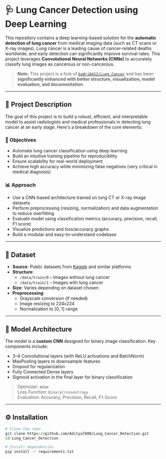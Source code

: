 # 🩺 Lung Cancer Detection using Deep Learning

This repository contains a deep learning-based solution for the **automatic detection of lung cancer** from medical imaging data (such as CT scans or X-ray images). Lung cancer is a leading cause of cancer-related deaths worldwide, and early detection can significantly improve survival rates. This project leverages **Convolutional Neural Networks (CNNs)** to accurately classify lung images as cancerous or non-cancerous.

> **Note**: This project is a fork of [`badri0412/Lung_Cancer`](https://github.com/badri0412/Lung_Cancer) and has been **significantly enhanced with better structure, visualization, model evaluation, and documentation**.

---

## 🧠 Project Description

The goal of this project is to build a robust, efficient, and interpretable model to assist radiologists and medical professionals in detecting lung cancer at an early stage. Here's a breakdown of the core elements:

### 🎯 Objectives

- Automate lung cancer classification using deep learning
- Build an intuitive training pipeline for reproducibility
- Ensure scalability for real-world deployment
- Achieve high accuracy while minimizing false negatives (very critical in medical diagnosis)

### 📊 Approach

- Use a CNN-based architecture trained on lung CT or X-ray image datasets
- Perform preprocessing (resizing, normalization) and data augmentation to reduce overfitting
- Evaluate model using classification metrics (accuracy, precision, recall, F1 score)
- Visualize predictions and loss/accuracy graphs
- Build a modular and easy-to-understand codebase

---

## 📁 Dataset

- **Source**: Public datasets from [Kaggle](https://www.kaggle.com/datasets) and similar platforms
- **Structure**:
  - `/data/train/0` – Images without lung cancer
  - `/data/train/1` – Images with lung cancer
- **Size**: Varies depending on dataset chosen
- **Preprocessing**:
  - Grayscale conversion (if needed)
  - Image resizing to 224x224
  - Normalization to [0, 1] range

---

## 🧰 Model Architecture

The model is a **custom CNN** designed for binary image classification. Key components include:

- 3–4 Convolutional layers (with ReLU activations and BatchNorm)
- MaxPooling layers to downsample features
- Dropout for regularization
- Fully Connected Dense layers
- Sigmoid activation in the final layer for binary classification

> Optimizer: `Adam`  
> Loss Function: `BinaryCrossentropy`  
> Evaluation: Accuracy, Precision, Recall, F1-Score

---

## ⚙️ Installation

```bash
# Clone the repo
git clone https://github.com/Aditya7808/Lung_Cancer_Detection.git
cd Lung_Cancer_Detection

# Install dependencies
pip install -r requirements.txt
